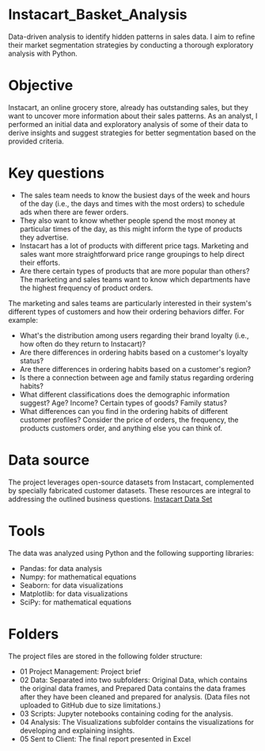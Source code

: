 # Instacart_Basket_Analysis
Data-driven analysis to identify hidden patterns in sales data. I aim to refine their market segmentation strategies by conducting a thorough exploratory analysis with Python.
# Objective
Instacart, an online grocery store, already has outstanding sales, but they want to uncover more information about their sales patterns. As an analyst, I performed an initial data and exploratory analysis of some of their data to derive insights and suggest strategies for better segmentation based on the provided criteria.
# Key questions
* The sales team needs to know the busiest days of the week and hours of the day (i.e., the days and times with the most orders) to schedule ads when there are fewer orders.
* They also want to know whether people spend the most money at particular times of the day, as this might inform the type of products they advertise.
* Instacart has a lot of products with different price tags. Marketing and sales want more straightforward price range groupings to help direct their efforts.
* Are there certain types of products that are more popular than others? The marketing and sales teams want to know which departments have the highest frequency of product orders.

The marketing and sales teams are particularly interested in their system's different types of customers and how their ordering behaviors differ. For example:
* What's the distribution among users regarding their brand loyalty (i.e., how often do they return to Instacart)?
* Are there differences in ordering habits based on a customer's loyalty status?
* Are there differences in ordering habits based on a customer's region?
* Is there a connection between age and family status regarding ordering habits?
* What different classifications does the demographic information suggest? Age? Income? Certain types of goods? Family status?
* What differences can you find in the ordering habits of different customer profiles? Consider the price of orders, the frequency, the products customers order, and anything else you can think of.
# Data source
The project leverages open-source datasets from Instacart, complemented by specially fabricated customer datasets. These resources are integral to addressing the outlined business questions.
[Instacart Data Set](https://www.kaggle.com/datasets/psparks/instacart-market-basket-analysis)
# Tools
The data was analyzed using Python and the following supporting libraries:
* Pandas: for data analysis
* Numpy: for mathematical equations
* Seaborn: for data visualizations
* Matplotlib: for data visualizations
* SciPy: for mathematical equations
# Folders
The project files are stored in the following folder structure:
* 01 Project Management: Project brief
* 02 Data: Separated into two subfolders: Original Data, which contains the original data frames, and Prepared Data contains the data frames after they have been cleaned and prepared for analysis. (Data files not uploaded to GitHub due to size limitations.)
* 03 Scripts: Jupyter notebooks containing coding for the analysis.
* 04 Analysis: The Visualizations subfolder contains the visualizations for developing and explaining insights.
* 05 Sent to Client: The final report presented in Excel
